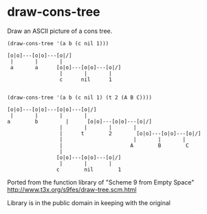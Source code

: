 draw-cons-tree
==============

Draw an ASCII picture of a cons tree.

    (draw-cons-tree '(a b (c nil 1)))

    [o|o]---[o|o]---[o|/]
     |       |       |      
     a       a      [o|o]---[o|o]---[o|/]
                     |       |       |      
                     c      nil      1      


    (draw-cons-tree '(a b (c nil 1) (t 2 (A B C))))
    
    [o|o]---[o|o]---[o|o]---[o|/]
     |       |       |       |      
    a        b         |      [o|o]---[o|o]---[o|/]
                     |       |       |       |      
                     |      t        2        [o|o]---[o|o]---[o|/]
                     |                       |       |       |      
                     |                      A        B        C        
                     |      
                    [o|o]---[o|o]---[o|/]
                     |       |       |      
                    c        nil        1        

Ported from the function library of "Scheme 9 from Empty Space"
    http://www.t3x.org/s9fes/draw-tree.scm.html

Library is in the public domain in keeping with the original
